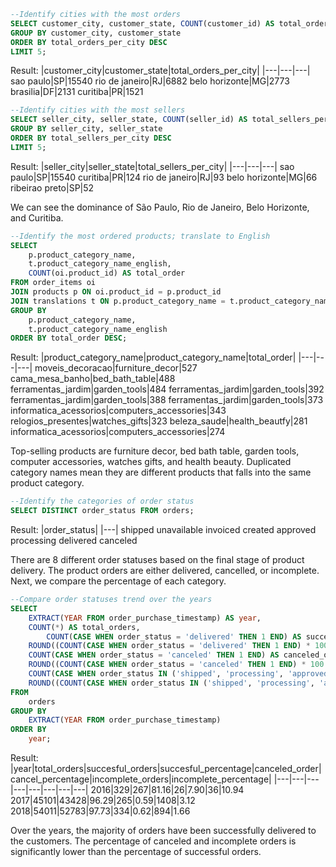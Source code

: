 ```sql
--Identify cities with the most orders
SELECT customer_city, customer_state, COUNT(customer_id) AS total_orders_per_city FROM customers
GROUP BY customer_city, customer_state
ORDER BY total_orders_per_city DESC
LIMIT 5;
```
Result:
|customer_city|customer_state|total_orders_per_city|
|---|---|---|
sao paulo|SP|15540
rio de janeiro|RJ|6882
belo horizonte|MG|2773
brasilia|DF|2131
curitiba|PR|1521

```sql
--Identify cities with the most sellers
SELECT seller_city, seller_state, COUNT(seller_id) AS total_sellers_per_city FROM sellers
GROUP BY seller_city, seller_state
ORDER BY total_sellers_per_city DESC
LIMIT 5;
```
Result:
|seller_city|seller_state|total_sellers_per_city|
|---|---|---|
sao paulo|SP|15540
curitiba|PR|124
rio de janeiro|RJ|93
belo horizonte|MG|66
ribeirao preto|SP|52

We can see the dominance of São Paulo, Rio de Janeiro, Belo Horizonte, and Curitiba.

```sql
--Identify the most ordered products; translate to English
SELECT
	p.product_category_name,
	t.product_category_name_english,
	COUNT(oi.product_id) AS total_order
FROM order_items oi 
JOIN products p ON oi.product_id = p.product_id
JOIN translations t ON p.product_category_name = t.product_category_name
GROUP BY
	p.product_category_name,
	t.product_category_name_english
ORDER BY total_order DESC;
```
Result:
|product_category_name|product_category_name|total_order|
|---|---|---|
moveis_decoracao|furniture_decor|527
cama_mesa_banho|bed_bath_table|488
ferramentas_jardim|garden_tools|484
ferramentas_jardim|garden_tools|392
ferramentas_jardim|garden_tools|388
ferramentas_jardim|garden_tools|373
informatica_acessorios|computers_accessories|343
relogios_presentes|watches_gifts|323
beleza_saude|health_beautfy|281
informatica_acessorios|computers_accessories|274

Top-selling products are furniture decor, bed bath table, garden tools, computer accessories, watches gifts, and health beauty. Duplicated category names mean they are different products that falls into the same product category.

```sql
--Identify the categories of order status
SELECT DISTINCT order_status FROM orders;
```
Result:
|order_status|
|---|
shipped
unavailable
invoiced
created
approved
processing
delivered
canceled

There are 8 different order statuses based on the final stage of product delivery. The product orders are either delivered, cancelled, or incomplete. Next, we compare the percentage of each category.

```sql
--Compare order statuses trend over the years
SELECT
	EXTRACT(YEAR FROM order_purchase_timestamp) AS year,
	COUNT(*) AS total_orders,
    	COUNT(CASE WHEN order_status = 'delivered' THEN 1 END) AS successful_orders,
	ROUND((COUNT(CASE WHEN order_status = 'delivered' THEN 1 END) * 100.0 / COUNT(*)), 2) AS success_percentage,
	COUNT(CASE WHEN order_status = 'canceled' THEN 1 END) AS canceled_orders,
	ROUND((COUNT(CASE WHEN order_status = 'canceled' THEN 1 END) * 100.0 / COUNT(*)), 2) AS cancel_percentage,
	COUNT(CASE WHEN order_status IN ('shipped', 'processing', 'approved','created', 'invoiced', 'unavailable') THEN 1 END) AS incomplete_orders,
	ROUND((COUNT(CASE WHEN order_status IN ('shipped', 'processing', 'approved','created', 'invoiced', 'unavailable') THEN 1 END) * 100.0 / COUNT(*)), 2) AS incomplete_percentage
FROM
	orders
GROUP BY
	EXTRACT(YEAR FROM order_purchase_timestamp)
ORDER BY
	year;
```
Result:
|year|total_orders|succesful_orders|succesful_percentage|canceled_order|cancel_percentage|incomplete_orders|incomplete_percentage|
|---|---|---|---|---|---|---|---|
2016|329|267|81.16|26|7.90|36|10.94
2017|45101|43428|96.29|265|0.59|1408|3.12
2018|54011|52783|97.73|334|0.62|894|1.66

Over the years, the majority of orders have been successfully delivered to the customers. The percentage of canceled and incomplete orders is significantly lower than the percentage of successful orders.

